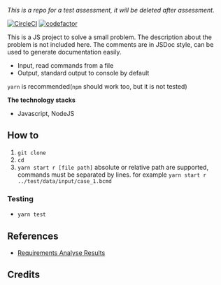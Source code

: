 *This is a repo for a test assessment, it will be deleted after assessment.*

[![CircleCI](https://circleci.com/gh/tim-hub/buses-9923.svg?style=svg)](https://circleci.com/gh/tim-hub/buses-9923) [![codefactor](https://www.codefactor.io/repository/github/tim-hub/buses-9923/badge?style=flat-square)](https://www.codefactor.io/repository/github/tim-hub/buses-9923)

This is a JS project to solve a small problem. The description about the problem is not included here. The comments are in JSDoc style, can be used to generate documentation easily.

- Input, read commands from a file
- Output, standard output to console by default

`yarn` is recommended(`npm` should work too, but it is not tested)


**The technology stacks**
- Javascript, NodeJS

## How to

1. `git clone `
2. `cd `
3. `yarn start r [file path]` absolute or relative path are supported, commands must be separated by lines. for example `yarn start r ../test/data/input/case_1.bcmd`

### Testing
- `yarn test`


## References
- [Requirements Analyse Results](analyse.md)

## Credits